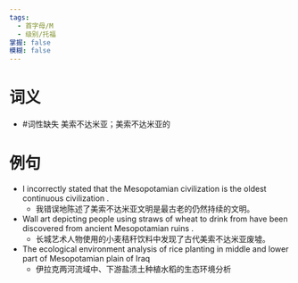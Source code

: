 ```yaml
---
tags:
  - 首字母/M
  - 级别/托福
掌握: false
模糊: false
---
```

# 词义
- #词性缺失 美索不达米亚；美索不达米亚的
# 例句
- I incorrectly stated that the Mesopotamian civilization is the oldest continuous civilization .
	- 我错误地陈述了美索不达米亚文明是最古老的仍然持续的文明。
- Wall art depicting people using straws of wheat to drink from have been discovered from ancient Mesopotamian ruins .
	- 长城艺术人物使用的小麦秸秆饮料中发现了古代美索不达米亚废墟。
- The ecological environment analysis of rice planting in middle and lower part of Mesopotamian plain of Iraq
	- 伊拉克两河流域中、下游盐渍土种植水稻的生态环境分析
